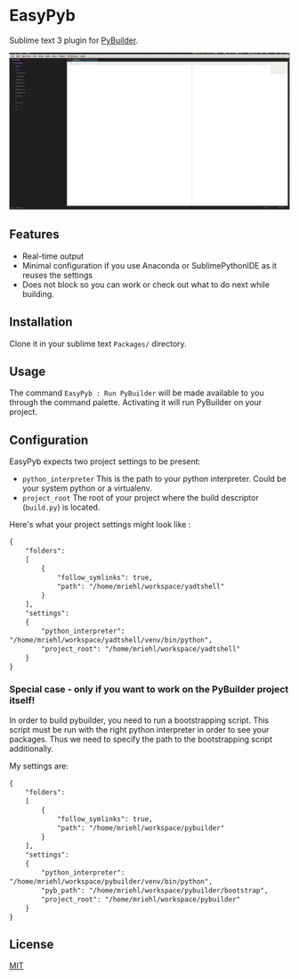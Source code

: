 EasyPyb
=======

Sublime text 3 plugin for [PyBuilder](http://pybuilder.github.io).

![EasyPyb provides PyBuilder integration for Sublime Text 3](easypyb.gif)

## Features
* Real-time output
* Minimal configuration if you use Anaconda or SublimePythonIDE as it reuses the settings
* Does not block so you can work or check out what to do next while building.

## Installation
Clone it in your sublime text `Packages/` directory.

## Usage
The command `EasyPyb : Run PyBuilder` will be made available to you through the command palette. Activating it will run PyBuilder on your project.

## Configuration
EasyPyb expects two project settings to be present:

* `python_interpreter`
  This is the path to your python interpreter. Could be your system python or a virtualenv.
* `project_root`
  The root of your project where the build descriptor (`build.py`) is located.

Here's what your project settings might look like :

```
{
    "folders":
    [
        {
            "follow_symlinks": true,
            "path": "/home/mriehl/workspace/yadtshell"
        }
    ],
    "settings":
    {
        "python_interpreter": "/home/mriehl/workspace/yadtshell/venv/bin/python",
        "project_root": "/home/mriehl/workspace/yadtshell"
    }
}
```

### Special case - only if you want to work on the PyBuilder project itself!
In order to build pybuilder, you need to run a bootstrapping script.
This script must be run with the right python interpreter in order to see your packages.
Thus we need to specify the path to the bootstrapping script additionally.

My settings are:

```
{
    "folders":
    [
        {
            "follow_symlinks": true,
            "path": "/home/mriehl/workspace/pybuilder"
        }
    ],
    "settings":
    {
        "python_interpreter": "/home/mriehl/workspace/pybuilder/venv/bin/python",
        "pyb_path": "/home/mriehl/workspace/pybuilder/bootstrap",
        "project_root": "/home/mriehl/workspace/pybuilder"
    }
}
```

## License
[MIT](https://github.com/mriehl/EasyPyb/blob/master/LICENSE)
